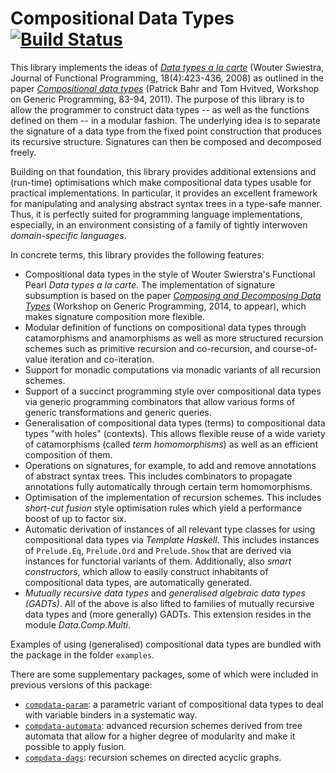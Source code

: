# Compositional Data Types [![Build Status](https://travis-ci.org/pa-ba/compdata.svg?branch=master)](https://travis-ci.org/pa-ba/compdata)

This library implements the ideas of
[*Data types a la carte*](https://www.staff.science.uu.nl/%7Eswier004/Publications/DataTypesALaCarte.pdf)
(Wouter Swiestra, Journal of Functional Programming, 18(4):423-436, 2008) as outlined in the paper
[*Compositional data types*](http://www.diku.dk/~paba/pubs/entries/bahr11wgp.html)
(Patrick Bahr and Tom Hvitved, Workshop on Generic Programming, 83-94, 2011). The purpose of this
library is to allow the programmer to construct data types -- as well
as the functions defined on them -- in a modular fashion. The
underlying idea is to separate the signature of a data type from the
fixed point construction that produces its recursive
structure. Signatures can then be composed and decomposed freely.


Building on that foundation, this library provides additional
extensions and (run-time) optimisations which make compositional data
types usable for practical implementations. In particular, it provides
an excellent framework for manipulating and analysing abstract syntax
trees in a type-safe manner. Thus, it is perfectly suited for
programming language implementations, especially, in an environment
consisting of a family of tightly interwoven *domain-specific
languages*.

In concrete terms, this library provides the following
features:

* Compositional data types in the style of Wouter Swierstra's
   Functional Pearl *Data types a la carte*. The implementation of
   signature subsumption is based on the paper
   [*Composing and Decomposing Data Types*](http://www.pa-ba.net/pubs/entries/bahr14wgp.html)
   (Workshop on Generic Programming, 2014, to appear), which makes
   signature composition more flexible.
* Modular definition of functions on compositional data types through
   catamorphisms and anamorphisms as well as more structured recursion
   schemes such as primitive recursion and co-recursion, and
   course-of-value iteration and co-iteration.
* Support for monadic computations via monadic variants of all
   recursion schemes.
*  Support of a succinct programming style over compositional data types
   via generic programming combinators that allow various forms of
   generic transformations and generic queries.
*  Generalisation of compositional data types (terms) to
   compositional data types "with holes" (contexts). This allows
   flexible reuse of a wide variety of catamorphisms (called
   *term homomorphisms*) as well as an efficient composition of them.
*  Operations on signatures, for example, to add and remove
   annotations of abstract syntax trees. This includes combinators to
   propagate annotations fully automatically through certain
   term homomorphisms.
*  Optimisation of the implementation of recursion schemes. This
   includes *short-cut fusion* style optimisation rules which yield a
   performance boost of up to factor six.
*  Automatic derivation of instances of all relevant type classes for
   using compositional data types via *Template Haskell*. This includes
   instances of `Prelude.Eq`, `Prelude.Ord` and `Prelude.Show` that are
   derived via instances for functorial variants of them. Additionally,
   also *smart constructors*, which allow to easily construct inhabitants
   of compositional data types, are automatically generated.
*  *Mutually recursive data types* and
   *generalised algebraic data types (GADTs)*. All of the above is also lifted
   to families of mutually recursive data types and (more generally) GADTs.
   This extension resides in the module *Data.Comp.Multi*.

Examples of using (generalised) compositional data types are bundled
with the package in the folder `examples`.

There are some supplementary packages, some of which were included
in previous versions of this package:
* [`compdata-param`](https://hackage.haskell.org/package/compdata-param): a parametric
  variant of compositional data types to deal with variable binders
  in a systematic way. 
* [`compdata-automata`](https://hackage.haskell.org/package/compdata-automata):
  advanced recursion schemes derived from tree automata that allow for
  a higher degree of modularity and make it possible to apply fusion.
* [`compdata-dags`](https://hackage.haskell.org/package/compdata-dags): recursion
  schemes on directed acyclic graphs.
